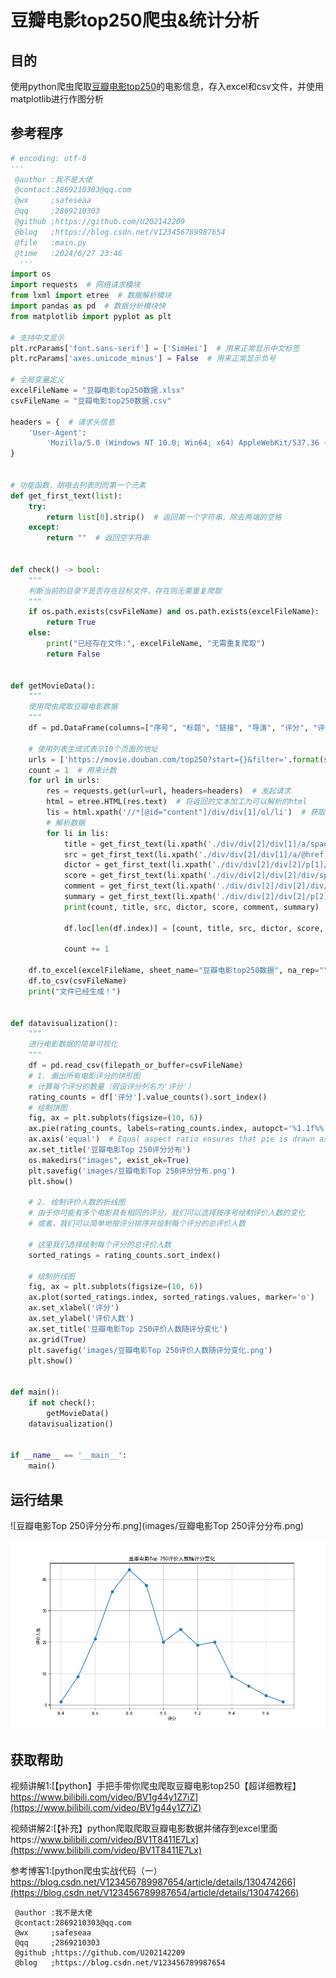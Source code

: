 # 豆瓣电影top250爬虫&统计分析

## 目的

使用python爬虫爬取[豆瓣电影top250](https://movie.douban.com/top250?start=)的电影信息，存入excel和csv文件，并使用matplotlib进行作图分析

## 参考程序

```python
# encoding: utf-8
'''
 @author :我不是大佬 
 @contact:2869210303@qq.com
 @wx     ;safeseaa
 @qq     ;2869210303
 @github ;https://github.com/U202142209
 @blog   ;https://blog.csdn.net/V123456789987654 
 @file   :main.py
 @time   :2024/6/27 23:46
  '''
import os
import requests  # 网络请求模块
from lxml import etree  # 数据解析模块
import pandas as pd  # 数据分析模块快
from matplotlib import pyplot as plt

# 支持中文显示
plt.rcParams['font.sans-serif'] = ['SimHei']  # 用来正常显示中文标签
plt.rcParams['axes.unicode_minus'] = False  # 用来正常显示负号

# 全局变量定义
excelFileName = "豆瓣电影top250数据.xlsx"
csvFileName = "豆瓣电影top250数据.csv"

headers = {  # 请求头信息
    'User-Agent':
        'Mozilla/5.0 (Windows NT 10.0; Win64; x64) AppleWebKit/537.36 (KHTML, like Gecko) Chrome/108.0.0.0 Safari/537.36 Edg/108.0.1462.46'
}


# 功能函数，胡哦去列表的而第一个元素
def get_first_text(list):
    try:
        return list[0].strip()  # 返回第一个字符串，除去两端的空格
    except:
        return ""  # 返回空字符串


def check() -> bool:
    """
    判断当前的目录下是否存在目标文件，存在则无需重复爬取
    """
    if os.path.exists(csvFileName) and os.path.exists(excelFileName):
        return True
    else:
        print("已经存在文件:", excelFileName, "无需重复爬取")
        return False


def getMovieData():
    """
    使用爬虫爬取豆瓣电影数据
    """
    df = pd.DataFrame(columns=["序号", "标题", "链接", "导演", "评分", "评价人数", "简介"])

    # 使用列表生成式表示10个页面的地址
    urls = ['https://movie.douban.com/top250?start={}&filter='.format(str(i * 25)) for i in range(10)]
    count = 1  # 用来计数
    for url in urls:
        res = requests.get(url=url, headers=headers)  # 发起请求
        html = etree.HTML(res.text)  # 将返回的文本加工为可以解析的html
        lis = html.xpath('//*[@id="content"]/div/div[1]/ol/li')  # 获取每个电影的li元素
        # 解析数据
        for li in lis:
            title = get_first_text(li.xpath('./div/div[2]/div[1]/a/span[1]/text()'))  # 电影标题
            src = get_first_text(li.xpath('./div/div[2]/div[1]/a/@href'))  # 电影链接
            dictor = get_first_text(li.xpath('./div/div[2]/div[2]/p[1]/text()'))  # 导演
            score = get_first_text(li.xpath('./div/div[2]/div[2]/div/span[2]/text()'))  # 评分
            comment = get_first_text(li.xpath('./div/div[2]/div[2]/div/span[4]/text()'))  # 评价人数
            summary = get_first_text(li.xpath('./div/div[2]/div[2]/p[2]/span/text()'))  # 电影简介
            print(count, title, src, dictor, score, comment, summary)  # 输出

            df.loc[len(df.index)] = [count, title, src, dictor, score, comment, summary]

            count += 1

    df.to_excel(excelFileName, sheet_name="豆瓣电影top250数据", na_rep="")
    df.to_csv(csvFileName)
    print("文件已经生成！")


def datavisualization():
    """
    进行电影数据的简单可视化
    """
    df = pd.read_csv(filepath_or_buffer=csvFileName)
    # 1. 画出所有电影评分的饼形图
    # 计算每个评分的数量（假设评分列名为'评分'）
    rating_counts = df['评分'].value_counts().sort_index()
    # 绘制饼图
    fig, ax = plt.subplots(figsize=(10, 6))
    ax.pie(rating_counts, labels=rating_counts.index, autopct='%1.1f%%', startangle=90)
    ax.axis('equal')  # Equal aspect ratio ensures that pie is drawn as a circle.
    ax.set_title('豆瓣电影Top 250评分分布')
    os.makedirs("images", exist_ok=True)
    plt.savefig('images/豆瓣电影Top 250评分分布.png')
    plt.show()

    # 2. 绘制评价人数的折线图
    # 由于你可能有多个电影具有相同的评分，我们可以选择按序号绘制评价人数的变化
    # 或者，我们可以简单地按评分排序并绘制每个评分的总评价人数

    # 这里我们选择绘制每个评分的总评价人数
    sorted_ratings = rating_counts.sort_index()

    # 绘制折线图
    fig, ax = plt.subplots(figsize=(10, 6))
    ax.plot(sorted_ratings.index, sorted_ratings.values, marker='o')
    ax.set_xlabel('评分')
    ax.set_ylabel('评价人数')
    ax.set_title('豆瓣电影Top 250评价人数随评分变化')
    ax.grid(True)
    plt.savefig('images/豆瓣电影Top 250评价人数随评分变化.png')
    plt.show()


def main():
    if not check():
        getMovieData()
    datavisualization()


if __name__ == '__main__':
    main()
```

## 运行结果

![豆瓣电影Top 250评分分布.png](images/豆瓣电影Top 250评分分布.png)

![豆瓣电影Top 250评价人数随评分变化.png](images/豆瓣电影Top%20250评价人数随评分变化.png)

## 获取帮助
视频讲解1:[【python】手把手带你爬虫爬取豆瓣电影top250【超详细教程】https://www.bilibili.com/video/BV1g44y1Z7iZ](https://www.bilibili.com/video/BV1g44y1Z7iZ)

视频讲解2:[【补充】python爬取爬取豆瓣电影数据并储存到excel里面https://www.bilibili.com/video/BV1T8411E7Lx](https://www.bilibili.com/video/BV1T8411E7Lx)

参考博客1:[python爬虫实战代码（一）https://blog.csdn.net/V123456789987654/article/details/130474266](https://blog.csdn.net/V123456789987654/article/details/130474266)

```text
 @author :我不是大佬 
 @contact:2869210303@qq.com
 @wx     ;safeseaa
 @qq     ;2869210303
 @github ;https://github.com/U202142209
 @blog   ;https://blog.csdn.net/V123456789987654 
```
